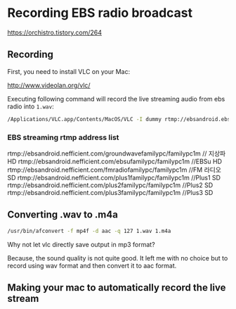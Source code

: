 # Recording EBS radio broadcast

https://orchistro.tistory.com/264

## Recording

First, you need to install VLC on your Mac:

http://www.videolan.org/vlc/

Executing following command will record the live streaming audio from ebs radio into `1.wav`:

```bash
/Applications/VLC.app/Contents/MacOS/VLC -I dummy rtmp://ebsandroid.ebs.co.kr/fmradiofamilypc/familypc1m vlc://quit --no-sout-video --sout-audio --no-sout-rtp-sap --no-sout-standard-sap --ttl=1 --sout-keep --sout "#transcode{acodec=s16l,channels=2}:std{access=file,mux=wav,dst=1.wav}" 2> /dev/null
```

### EBS streaming rtmp address list

rtmp://ebsandroid.nefficient.com/groundwavefamilypc/familypc1m // 지상파 HD
rtmp://ebsandroid.nefficient.com/ebsufamilypc/familypc1m //EBSu HD
rtmp://ebsandroid.nefficient.com/fmradiofamilypc/familypc1m //FM 라디오 SD
rtmp://ebsandroid.nefficient.com/plus1familypc/familypc1m //Plus1 SD
rtmp://ebsandroid.nefficient.com/plus2familypc/familypc1m //Plus2 SD
rtmp://ebsandroid.nefficient.com/plus3familypc/familypc1m //Plus3 SD


## Converting .wav to .m4a

```bash
/usr/bin/afconvert -f mp4f -d aac -q 127 1.wav 1.m4a
```

Why not let vlc directly save output in mp3 format?

Because, the sound quality is not quite good. It left me with no choice but to record using wav format and then convert it to aac format.

## Making your mac to automatically record the live stream
